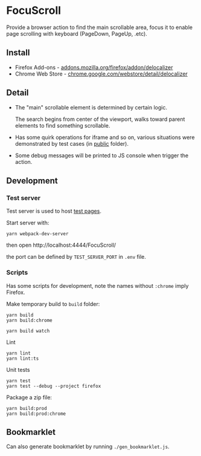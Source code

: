 FocuScroll
==========

Provide a browser action to find the main scrollable area,
focus it to enable page scrolling with keyboard (PageDown, PageUp, .etc).


Install
-------

- Firefox Add-ons - [addons.mozilla.org/firefox/addon/delocalizer](https://addons.mozilla.org/firefox/addon/focuscroll/)
- Chrome Web Store - [chrome.google.com/webstore/detail/delocalizer](https://chrome.google.com/webstore/detail/focuscroll/jebflmhcpmdcelkmjkklapnebmafeelm)


Detail
------

- The "main" scrollable element is determined by certain logic.

  The search begins from center of the viewport, walks toward parent elements
  to find something scrollable.

- Has some quirk operations for iframe and so on, various situations were
  demonstrated by test cases (in [public](public/) folder).

- Some debug messages will be printed to JS console when trigger the action.


Development
-----------

### Test server

Test server is used to host [test pages](public/).

Start server with:

    yarn webpack-dev-server

then open http://localhost:4444/FocuScroll/

the port can be defined by `TEST_SERVER_PORT` in `.env` file.



### Scripts

Has some scripts for development, note the names without `:chrome` imply Firefox.

Make temporary build to `build` folder:

    yarn build
    yarn build:chrome

    yarn build watch

Lint

    yarn lint
    yarn lint:ts

Unit tests

    yarn test
    yarn test --debug --project firefox

Package a zip file:

    yarn build:prod
    yarn build:prod:chrome


Bookmarklet
-----------

Can also generate bookmarklet by running `./gen_bookmarklet.js`.


